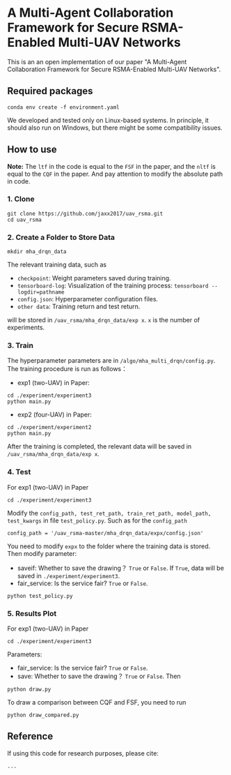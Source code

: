 # A Multi-Agent Collaboration Framework for Secure RSMA-Enabled Multi-UAV Networks

This is an an open implementation of our paper "A Multi-Agent Collaboration Framework for Secure RSMA-Enabled Multi-UAV Networks".


## Required packages
```
conda env create -f environment.yaml
```
We developed and tested only on Linux-based systems. In principle, it should also run on Windows, but there might be some compatibility issues. 



## How to use

**Note:**
The `ltf` in the code is equal to the `FSF` in the paper, and the `nltf` is equal to the `CQF` in the paper. And pay attention to modify the absolute path in code.

### 1. Clone
```
git clone https://github.com/jaxx2017/uav_rsma.git
cd uav_rsma
```

### 2. Create a Folder to Store Data
```
mkdir mha_drqn_data
```


The relevant training data, such as 
* `checkpoint`: Weight parameters saved during training.
* `tensorboard-log`: Visualization of the training process: `tensorboard --logdir=pathname`
* `config.json`: Hyperparameter configuration files. 
* `other data`: Training return and test return.

will be stored in `/uav_rsma/mha_drqn_data/exp x`. `x` is the number of experiments.

### 3. Train
The hyperparameter parameters are in `/algo/mha_multi_drqn/config.py`. The training procedure is run as follows：
* exp1 (two-UAV) in Paper:
```
cd ./experiment/experiment3
python main.py
```
* exp2 (four-UAV) in Paper:
```
cd ./experiment/experiment2
python main.py
```
After the training is completed, the relevant data will be saved in `/uav_rsma/mha_drqn_data/exp x`.

### 4. Test
For exp1 (two-UAV) in Paper
```
cd ./experiment/experiment3
```
Modify the `config_path, test_ret_path, train_ret_path, model_path, test_kwargs` in file `test_policy.py`. Such as for the `config_path`
```
config_path = '/uav_rsma-master/mha_drqn_data/expx/config.json'
```
You need to modify `expx` to the folder where the training data is stored. Then modify parameter:
* saveif: Whether to save the drawing？ `True` or `False`. If `True`, data will be saved in `./experiment/experiment3`.
* fair_service: Is the service fair? `True` or `False`.
```
python test_policy.py
```

### 5. Results Plot
For exp1 (two-UAV) in Paper
```
cd ./experiment/experiment3
```
Parameters:
* fair_service: Is the service fair? `True` or `False`.
* save: Whether to save the drawing？ `True` or `False`.
Then 
```
python draw.py
```
To draw a comparison between CQF and FSF, you need to run
```
python draw_compared.py
```

## Reference 
If using this code for research purposes, please cite:
```
...
```
